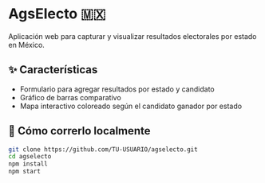 # AgsElecto 🇲🇽

Aplicación web para capturar y visualizar resultados electorales por estado en México.

## ✨ Características

- Formulario para agregar resultados por estado y candidato
- Gráfico de barras comparativo
- Mapa interactivo coloreado según el candidato ganador por estado

## 🚀 Cómo correrlo localmente

```bash
git clone https://github.com/TU-USUARIO/agselecto.git
cd agselecto
npm install
npm start
